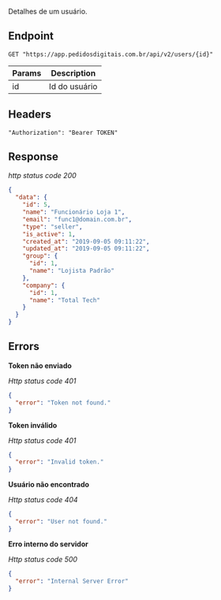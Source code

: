 Detalhes de um usuário.

## Endpoint

```
GET "https://app.pedidosdigitais.com.br/api/v2/users/{id}"
```

| Params | Description   |
| ------ | ------------- |
| id     | Id do usuário |

## Headers

```
"Authorization": "Bearer TOKEN"
```

## Response

_http status code 200_

```json
{
  "data": {
    "id": 5,
    "name": "Funcionário Loja 1",
    "email": "func1@domain.com.br",
    "type": "seller",
    "is_active": 1,
    "created_at": "2019-09-05 09:11:22",
    "updated_at": "2019-09-05 09:11:22",
    "group": {
      "id": 1,
      "name": "Lojista Padrão"
    },
    "company": {
      "id": 1,
      "name": "Total Tech"
    }
  }
}
```

## Errors

**Token não enviado**

_Http status code 401_

```json
{
  "error": "Token not found."
}
```

**Token inválido**

_Http status code 401_

```json
{
  "error": "Invalid token."
}
```

**Usuário não encontrado**

_Http status code 404_

```json
{
  "error": "User not found."
}
```

**Erro interno do servidor**

_Http status code 500_

```json
{
  "error": "Internal Server Error"
}
```
